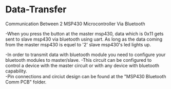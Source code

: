 # Data-Transfer
Communication Between 2 MSP430 Microcontroller Via Bluetooth

-When you press the button at the master msp430, data which is 0x11 gets sent to slave 
msp430 via bluetooth using uart. As long as the data coming from the master msp430 is equel to '2'
slave msp430's led lights up.

-In order to transmit data with bluetooth module you need to configure your bluetooth modules to 
master/slave.
-This circuit can be configured to control a device with the master circuit or with any device with bluetooth 
capability.  
-Pin connections and circiut design can be found at the "MSP430 Bluetooth Comm PCB" folder.

